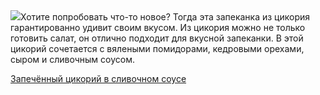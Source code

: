 <!--2025-10-06 08:17:42-->
<div class="yb">
  <div class="rss povarenok"><a href="https://www.povarenok.ru/recipes/show/183138/"><img src="https://www.povarenok.ru/data/cache/2025oct/05/12/3191624_94321-640x480.jpg"></a>Хотите попробовать что-то новое? Тогда эта запеканка из цикория гарантированно удивит своим вкусом. Из цикория можно не только готовить салат, он отлично подходит для вкусной запеканки. В этой цикорий сочетается с вялеными помидорами, кедровыми орехами, сыром и сливочным соусом. <p class="titl"><a href="https://www.povarenok.ru/recipes/show/183138/">Запечённый цикорий в сливочном соусе</a></p></div>
</div>
